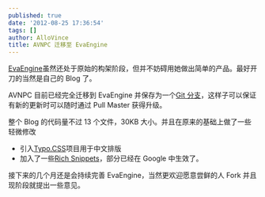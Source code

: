 ```yaml
---
published: true
date: '2012-08-25 17:36:54'
tags: []
author: AlloVince
title: AVNPC 迁移至 EvaEngine
---
```


[EvaEngine](http://avnpc.com/pages/eva-engine)虽然还处于原始的构架阶段，但并不妨碍用她做出简单的产品。最好开刀的当然是自己的 Blog 了。

AVNPC 目前已经完全迁移到 EvaEngine 并保存为一个[Git 分支](https://github.com/AlloVince/eva-engine/tree/avnpc)，这样子可以保证有新的更新时可以随时通过 Pull Master 获得升级。

整个 Blog 的代码量不过 13 个文件，30KB 大小。并且在原来的基础上做了一些轻微修改

- 引入[Typo.CSS](http://typo.sofish.de/)项目用于中文排版
- 加入了一些[Rich Snippets](http://support.google.com/webmasters/bin/answer.py?hl=en&answer=99170&topic=21997&ctx=topic)，部分已经在 Google 中生效了。

接下来的几个月还是会持续完善 EvaEngine，当然更欢迎愿意尝鲜的人 Fork 并且现阶段就提出一些意见。
